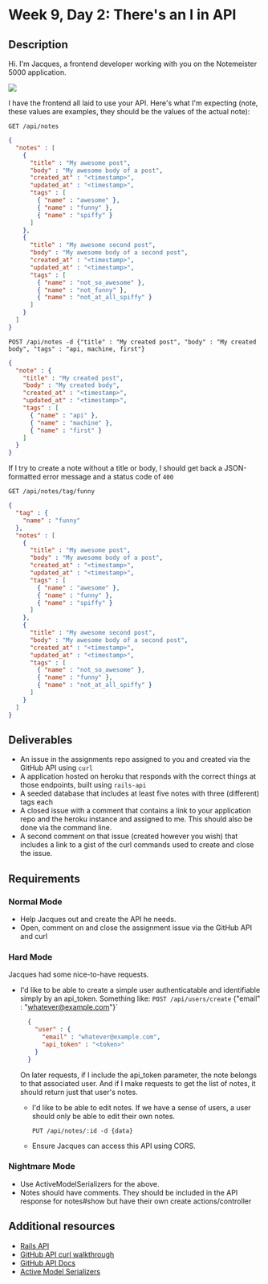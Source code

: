 # Week 9, Day 2: There's an I in API

## Description

Hi. I'm Jacques, a frontend developer working with you on the Notemeister 5000 application.

![](http://cdni.wired.co.uk/620x413/g_j/hipster.jpg)

I have the frontend all laid to use your API. Here's what I'm expecting (note, these values are examples, they should be the values of the actual note):

`GET /api/notes`

```json
{
  "notes" : [
    {
      "title" : "My awesome post",
      "body" : "My awesome body of a post",
      "created_at" : "<timestamp>",
      "updated_at" : "<timestamp>",
      "tags" : [
        { "name" : "awesome" },
        { "name" : "funny" },
        { "name" : "spiffy" }
      ]
    },
    {
      "title" : "My awesome second post",
      "body" : "My awesome body of a second post",
      "created_at" : "<timestamp>",
      "updated_at" : "<timestamp>",
      "tags" : [
        { "name" : "not_so_awesome" },
        { "name" : "not_funny" },
        { "name" : "not_at_all_spiffy" }
      ]
    }
  ]
}
```

`POST /api/notes -d {"title" : "My created post", "body" : "My created body", "tags" : "api, machine, first"}`

```json
{
  "note" : {
    "title" : "My created post",
    "body" : "My created body",
    "created_at" : "<timestamp>",
    "updated_at" : "<timestamp>",
    "tags" : [
      { "name" : "api" },
      { "name" : "machine" },
      { "name" : "first" }
    ]
  }
}
```

If I try to create a note without a title or body, I should get back a JSON-formatted error message and a status code of `400`

`GET /api/notes/tag/funny`

```json
{
  "tag" : {
    "name" : "funny"
  },
  "notes" : [
    {
      "title" : "My awesome post",
      "body" : "My awesome body of a post",
      "created_at" : "<timestamp>",
      "updated_at" : "<timestamp>",
      "tags" : [
        { "name" : "awesome" },
        { "name" : "funny" },
        { "name" : "spiffy" }
      ]
    },
    {
      "title" : "My awesome second post",
      "body" : "My awesome body of a second post",
      "created_at" : "<timestamp>",
      "updated_at" : "<timestamp>",
      "tags" : [
        { "name" : "not_so_awesome" },
        { "name" : "funny" },
        { "name" : "not_at_all_spiffy" }
      ]
    }
  ]
}
```

## Deliverables

* An issue in the assignments repo assigned to you and created via the GitHub API using `curl`
* A application hosted on heroku that responds with the correct things at those endpoints, built using `rails-api`
* A seeded database that includes at least five notes with three (different) tags each
* A closed issue with a comment that contains a link to your application repo and the heroku instance and assigned to me. This should also be done via the command line.
* A second comment on that issue (created however you wish) that includes a link to a gist of the curl commands used to create and close the issue.

## Requirements

### Normal Mode

* Help Jacques out and create the API he needs.
* Open, comment on and close the assignment issue via the GitHub API and curl

### Hard Mode

Jacques had some nice-to-have requests.

* I'd like to be able to create a simple user authenticatable and identifiable simply by an api_token.
  Something like:
  `POST /api/users/create` {"email" : "whatever@example.com"}`

  ```json
    {
      "user" : {
        "email" : "whatever@example.com",
        "api_token" : "<token>"
      }
    }
  ```

  On later requests, if I include the api_token parameter, the note belongs to that associated user. And if I make requests to get the list of notes, it should return just that user's notes.

  * I'd like to be able to edit notes. If we have a sense of users, a user should only be able to edit their own notes.

    `PUT /api/notes/:id -d {data}`
  * Ensure Jacques can access this API using CORS.


### Nightmare Mode

* Use ActiveModelSerializers for the above.
* Notes should have comments. They should be included in the API response for notes#show but have their own create actions/controller

## Additional resources

* [Rails API](https://github.com/rails-api/rails-api)
* [GitHub API curl walkthrough](https://gist.github.com/caspyin/2288960)
* [GitHub API Docs](https://developer.github.com/v3/)
* [Active Model Serializers](https://github.com/rails-api/active_model_serializers)
